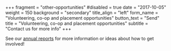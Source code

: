 +++
fragment = "other-opportunities"
#disabled = true
date = "2017-10-05"
weight = 150
background = "secondary"
title_align = "left"
form_name = "Volunteering, co-op and placement opportunities"
button_text = "Send"
title = "Volunteering, co-op and placement opportunities"
subtitle = "Contact us for more info"
+++

See our [annual reports](#annual-reports) for more information or ideas about how to get involved!




